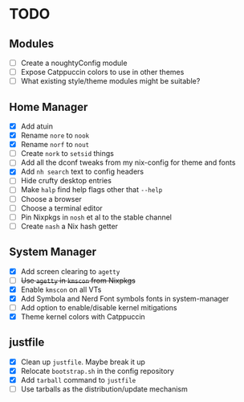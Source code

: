 # TODO

## Modules

- [ ] Create a noughtyConfig module
- [ ] Expose Catppuccin colors to use in other themes
- [ ] What existing style/theme modules might be suitable?

## Home Manager

- [x] Add atuin
- [x] Rename `nore` to `nook`
- [x] Rename `norf` to `nout`
- [ ] Create `nork` to `setsid` things
- [ ] Add all the dconf tweaks from my nix-config for theme and fonts
- [x] Add `nh search` text to config headers
- [ ] Hide crufty desktop entries
- [ ] Make `halp` find help flags other that `--help`
- [ ] Choose a browser
- [ ] Choose a terminal editor
- [ ] Pin Nixpkgs in `nosh` et al to the stable channel
- [ ] Create `nash` a Nix hash getter

## System Manager

- [x] Add screen clearing to `agetty`
- [ ] ~~Use `agetty` in `kmscon` from Nixpkgs~~
- [x] Enable `kmscon` on all VTs
- [x] Add Symbola and Nerd Font symbols fonts in system-manager
- [ ] Add option to enable/disable kernel mitigations
- [x] Theme kernel colors with Catppuccin

## justfile

- [x] Clean up `justfile`. Maybe break it up
- [x] Relocate `bootstrap.sh` in the config repository
- [x] Add `tarball` command to `justfile`
- [ ] Use tarballs as the distribution/update mechanism
